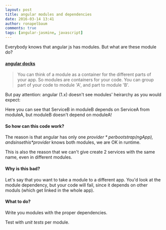 ```yaml
---
layout: post
title: angular modules and dependencies
date: 2016-03-14 13:41
author: ronapelbaum
comments: true
tags: [angular-jasmine, javascript]
---
```

Everybody knows that angular js has modules. But what are these module do?

#### [angular docks](https://docs.angularjs.org/guide/module)
> You can think of a module as a container for the different parts of your app.
So modules are containers for your code. You can group part of your code to module 'A', and part to module 'B'.

But pay attention: angular (1.x) doesn't see modules' heirarchy as you would expect:

<script src="https://gist.github.com/ronapelbaum/0b2ad949d11a27dfaaab32665dc3f8c5.js"></script> 

Here you can see that ServiceB in moduleB depends on ServiceA from moduleA, but moduleB doesn't depend on moduleA!
#### So how can this code work?
The reason is that angular has only one *$provider* per bootstrap (ngApp), and sinse this *$provider* knows both modules, we are OK in runtime.

This is also the reason that we can't give create 2 services with the same name, even in different modules.

#### Why is this bad?
Let's say that you want to take a module to a different app. You'd look at the module dependency, but your code will fail, since it depends on other moduls (which get linked in the whole app).

#### What to do?
Write you modules with the proper dependencies.

Test with *unit tests* per module.
